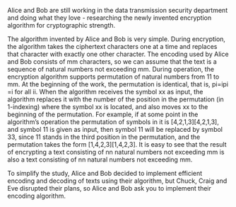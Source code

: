 Alice and Bob are still working in the data transmission security department and doing what they love - researching the newly invented encryption algorithm for cryptographic strength.

The algorithm invented by Alice and Bob is very simple. During encryption, the algorithm takes the ciphertext characters one at a time and replaces that character with exactly one other character. The encoding used by Alice and Bob consists of mm characters, so we can assume that the text is a sequence of natural numbers not exceeding mm. During operation, the encryption algorithm supports permutation of natural numbers from 11 to mm. At the beginning of the work, the permutation is identical, that is, pi=ipi​=i for all ii. When the algorithm receives the symbol xx as input, the algorithm replaces it with the number of the position in the permutation (in 1-indexing) where the symbol xx is located, and also moves xx to the beginning of the permutation. For example, if at some point in the algorithm’s operation the permutation of symbols in it is [4,2,1,3][4,2,1,3], and symbol 11 is given as input, then symbol 11 will be replaced by symbol 33, since 11 stands in the third position in the permutation, and the permutation takes the form [1,4,2,3][1,4,2,3]. It is easy to see that the result of encrypting a text consisting of nn natural numbers not exceeding mm is also a text consisting of nn natural numbers not exceeding mm.

To simplify the study, Alice and Bob decided to implement efficient encoding and decoding of texts using their algorithm, but Chuck, Craig and Eve disrupted their plans, so Alice and Bob ask you to implement their encoding algorithm.